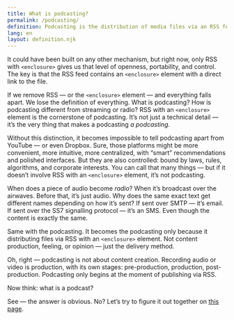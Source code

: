 ```yaml
---
title: What is podcasting?
permalink: /podcasting/
definition: Podcasting is the distribution of media files via an RSS feed with an <code>&lt;enclosure&gt;</code> element. These are usually audio or video files. In this context, an RSS feed using the <code>&lt;enclosure&gt;</code> element isn’t just a technical choice — it’s a foundation for freedom and independence.
lang: en
layout: definition.njk
---
```


It could have been built on any other mechanism, but right now, only RSS with <code>&lt;enclosure&gt;</code> gives us that level of openness, portability, and control. The key is that the RSS feed contains an <code>&lt;enclosure&gt;</code> element with a direct link to the file.

If we remove RSS — or the `<enclosure>` element — and everything falls apart. We lose the definition of everything. What is podcasting? How is podcasting different from streaming or radio? RSS with an `<enclosure>` element is the cornerstone of podcasting. It’s not just a technical detail — it’s the very thing that makes a podcasting *a podcasting*.

Without this distinction, it becomes impossible to tell podcasting apart from YouTube — or even Dropbox. Sure, those platforms might be more convenient, more intuitive, more centralized, with “smart” recommendations and polished interfaces. But they are also controlled: bound by laws, rules, algorithms, and corporate interests. You can call that many things — but if it doesn’t involve RSS with an `<enclosure>` element, it’s not podcasting.

When does a piece of audio become *radio*? When it’s broadcast over the airwaves. Before that, it’s just audio. Why does the same exact text get different names depending on how it’s sent? If sent over SMTP — it’s email. If sent over the SS7 signalling protocol — it’s an SMS. Even though the content is exactly the same.

Same with the podcasting. It becomes the podcasting only because it distributing files via RSS with an `<enclosure>` element. Not content production, feeling, or opinion — just the delivery method.

Oh, right — podcasting is not about content creation. Recording audio or video is production, with its own stages: pre-production, production, post-production. Podcasting only begins at the moment of publishing via RSS.

Now think: what is a podcast?

See — the answer is obvious. No? Let’s try to figure it out together on [this page](/podcast/).